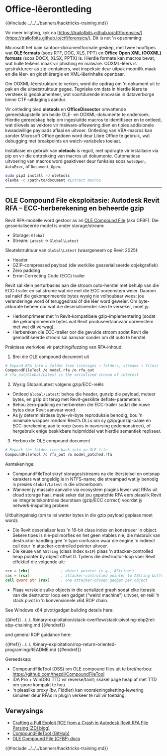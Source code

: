 # Office-lêerontleding

{{#include ../../../banners/hacktricks-training.md}}


Vir meer inligting, kyk na [https://trailofbits.github.io/ctf/forensics/](https://trailofbits.github.io/ctf/forensics/). Dit is net 'n opsomming:

Microsoft het baie kantoor-dokumentformate geskep, met twee hooftipes wat **OLE formats** (soos RTF, DOC, XLS, PPT) en **Office Open XML (OOXML) formats** (soos DOCX, XLSX, PPTX) is. Hierdie formate kan macros bevat, wat hulle teikens maak vir phishing en malware. OOXML-lêers is gestruktureer as zip-containers, wat inspeksie deur uitpak moontlik maak en die lêer- en gidshiërargie en XML-lêerinhalte openbaar.

Om OOXML-lêerstrukture te verken, word die opdrag om 'n dokument uit te pak en die uitsetstruktuur gegee. Tegnieke om data in hierdie lêers te versteek is gedokumenteer, wat voortdurende innovasie in dataverborge binne CTF-uitdagings aandui.

Vir ontleding bied **oletools** en **OfficeDissector** omvattende gereedskapstelle om beide OLE- en OOXML-dokumente te ondersoek. Hierdie gereedskap help om ingesluitde macros te identifiseer en te ontleed, wat dikwels as vektore vir malware-aflewering dien en tipies addisionele kwaadwillige payloads aflaai en uitvoer. Ontleding van VBA-macros kan sonder Microsoft Office gedoen word deur Libre Office te gebruik, wat debugging met breakpoints en watch-variabeles toelaat.

Installasie en gebruik van **oletools** is reguit, met opdragte vir installasie via pip en vir die onttrekking van macros uit dokumente. Outomatiese uitvoering van macros word geaktiveer deur funksies soos `AutoOpen`, `AutoExec`, of `Document_Open`.
```bash
sudo pip3 install -U oletools
olevba -c /path/to/document #Extract macros
```
---

## OLE Compound File eksploitasie: Autodesk Revit RFA – ECC-herberekening en beheerde gzip

Revit RFA-modelle word gestoor as an [OLE Compound File](https://learn.microsoft.com/en-us/windows/win32/stg/istorage-compound-file-implementation) (aka CFBF). Die gesserialiseerde model is onder storage/stream:

- Storage: `Global`
- Stream: `Latest` → `Global\Latest`

Sleutelstruktuur van `Global\Latest` (waargeneem op Revit 2025):

- Header
- GZIP-compressed payload (die werklike gesserialiseerde objekgrafiek)
- Zero padding
- Error-Correcting Code (ECC) trailer

Revit sal klein perturbasies aan die stroom outo-herstel met behulp van die ECC-trailer en sal strome wat nie met die ECC ooreenstem weier. Daarom sal naïef die gekomprimeerde bytes wysig nie volhoubaar wees: jou veranderinge word óf teruggedraai óf die lêer word geweier. Om byte-akkurate beheer oor wat die deserialiseerder sien te verseker, moet jy:

- Herkomprimeer met 'n Revit-kompatibele gzip-implementering (sodat die gekomprimeerde bytes wat Revit produseer/aanvaar ooreenstem met wat dit verwag).
- Herbereken die ECC-trailer oor die gevulde stroom sodat Revit die gemodifiseerde stroom sal aanvaar sonder om dit outo te herstel.

Praktiese werkvloei vir patching/fuzzing van RFA-inhoud:

1) Brei die OLE compound document uit
```bash
# Expand RFA into a folder tree (storages → folders, streams → files)
CompoundFileTool /e model.rfa /o rfa_out
# rfa_out/Global/Latest is the serialized stream of interest
```
2) Wysig Global\Latest volgens gzip/ECC-reëls

- Ontleed `Global/Latest`: behou die header, gunzip die payload, muteer bytes, en gzip dit terug met Revit-geskikte deflate-parameters.
- Behou zero-padding en herbereken die ECC-trailer sodat die nuwe bytes deur Revit aanvaar word.
- As jy deterministiese byte-vir-byte reproduksie benodig, bou 'n minimale wrapper rondom Revit’s DLLs om sy gzip/gunzip-paaie en ECC-berekening aan te roep (soos in navorsing gedemonstreer), of hergebruik enige beskikbare hulpmiddel wat hierdie semantiek repliseer.

3) Herbou die OLE compound document
```bash
# Repack the folder tree back into an OLE file
CompoundFileTool /c rfa_out /o model_patched.rfa
```
Aantekeninge:

- CompoundFileTool skryf storages/streams na die lêerstelsel en ontsnap karakters wat ongeldig is in NTFS-name; die streampad wat jy benodig is presies `Global/Latest` in die uitvoerboom.
- Wanneer jy massale aanvalle via ecosystem plugins lewer wat RFAs uit cloud storage haal, maak seker dat jou gepatchte RFA eers plaaslik Revit se integriteitskontroles deurstaan (gzip/ECC correct) voordat jy netwerk-inspuiting probeer.

Uitbuitingsinsig (om te lei watter bytes in die gzip payload geplaas moet word):

- Die Revit deserializer lees 'n 16-bit class index en konstrueer 'n object. Sekere tipes is nie-polimorfies en het geen vtables nie; die misbruik van destructor-handling gee 'n type confusion waar die engine 'n indirect call deur 'n attacker-controlled pointer uitvoer.
- Die keuse van `AString` (class index `0x1F`) plaas 'n attacker-controlled heap pointer by object offset 0. Tydens die destructor-loop voer Revit effektief die volgende uit:
```asm
rcx = [rbx]              ; object pointer (e.g., AString*)
rax = [rcx]              ; attacker-controlled pointer to AString buffer
call qword ptr [rax]     ; one attacker-chosen gadget per object
```
- Plaas verskeie sulke objects in die serialized graph sodat elke iterasie van die destructor loop een gadget (“weird machine”) uitvoer, en reël ’n stack pivot in ’n konvensionele x64 ROP chain.

See Windows x64 pivot/gadget building details here:

{{#ref}}
../../../binary-exploitation/stack-overflow/stack-pivoting-ebp2ret-ebp-chaining.md
{{#endref}}

and general ROP guidance here:

{{#ref}}
../../../binary-exploitation/rop-return-oriented-programing/README.md
{{#endref}}

Gereedskap:

- CompoundFileTool (OSS) om OLE compound files uit te brei/herbou: https://github.com/thezdi/CompoundFileTool
- IDA Pro + WinDBG TTD vir reverse/taint; skakel page heap af met TTD om spore kompakt te hou.
- ’n plaaslike proxy (bv. Fiddler) kan voorsieningsketting-lewering simuleer deur RFAs in plugin verkeer te ruil vir toetsing.

## Verwysings

- [Crafting a Full Exploit RCE from a Crash in Autodesk Revit RFA File Parsing (ZDI blog)](https://www.thezdi.com/blog/2025/10/6/crafting-a-full-exploit-rce-from-a-crash-in-autodesk-revit-rfa-file-parsing)
- [CompoundFileTool (GitHub)](https://github.com/thezdi/CompoundFileTool)
- [OLE Compound File (CFBF) docs](https://learn.microsoft.com/en-us/windows/win32/stg/istorage-compound-file-implementation)

{{#include ../../../banners/hacktricks-training.md}}
